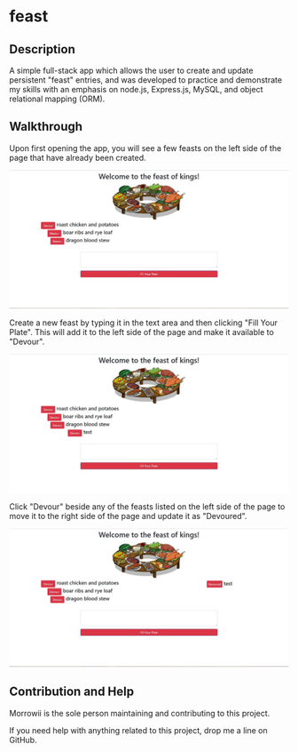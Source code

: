 # feast

## Description

A simple full-stack app which allows the user to create and update persistent "feast" entries, and was developed to practice and demonstrate my skills with an emphasis on node.js, Express.js, MySQL, and object relational mapping (ORM).

## Walkthrough

Upon first opening the app, you will see a few feasts on the left side of the page that have already been created.

![Start](public/assets/images/start.jpg)

Create a new feast by typing it in the text area and then clicking "Fill Your Plate". This will add it to the left side of the page and make it available to "Devour".

![Create New Feast](public/assets/images/new-feast.jpg)

Click "Devour" beside any of the feasts listed on the left side of the page to move it to the right side of the page and update it as "Devoured".

![Create New Feast](public/assets/images/devour-feast.jpg)

## Contribution and Help

Morrowii is the sole person maintaining and contributing to this project.

If you need help with anything related to this project, drop me a line on GitHub.